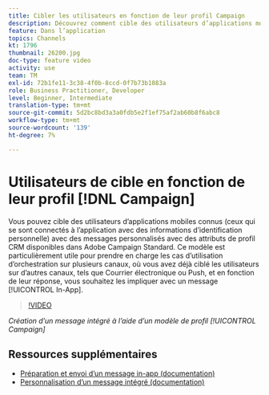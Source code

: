 ```yaml
---
title: Cibler les utilisateurs en fonction de leur profil Campaign
description: Découvrez comment cible des utilisateurs d’applications mobiles connus avec des messages personnalisés avec des attributs de profil CRM.
feature: Dans l’application
topics: Channels
kt: 1796
thumbnail: 26200.jpg
doc-type: feature video
activity: use
team: TM
exl-id: 72b1fe11-3c38-4f0b-8ccd-0f7b73b1083a
role: Business Practitioner, Developer
level: Beginner, Intermediate
translation-type: tm+mt
source-git-commit: 5d2bc8bd3a3a0fdb5e2f1ef75af2ab60b8f6abc8
workflow-type: tm+mt
source-wordcount: '139'
ht-degree: 7%

---
```


# Utilisateurs de cible en fonction de leur profil [!DNL Campaign]

Vous pouvez cible des utilisateurs d’applications mobiles connus (ceux qui se sont connectés à l’application avec des informations d’identification personnelle) avec des messages personnalisés avec des attributs de profil CRM disponibles dans Adobe Campaign Standard. Ce modèle est particulièrement utile pour prendre en charge les cas d’utilisation d’orchestration sur plusieurs canaux, où vous avez déjà ciblé les utilisateurs sur d’autres canaux, tels que Courrier électronique ou Push, et en fonction de leur réponse, vous souhaitez les impliquer avec un message [!UICONTROL In-App].

>[!VIDEO](https://video.tv.adobe.com/v/26200?quality=12)

*Création d’un message intégré à l’aide d’un modèle de profil  [!UICONTROL Campaign]*

## Ressources supplémentaires

* [Préparation et envoi d’un message in-app (documentation)](https://docs.adobe.com/content/help/en/campaign-standard/using/communication-channels/in-app-messaging/preparing-and-sending-an-in-app-message.html)
* [Personnalisation d’un message intégré (documentation)](https://docs.adobe.com/content/help/en/campaign-standard/using/communication-channels/in-app-messaging/customizing-an-in-app-message.html)
